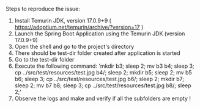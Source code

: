 Steps to reproduce the issue:
1. Install Temurin JDK, version 17.0.9+9 ( https://adoptium.net/temurin/archive/?version=17 )
2. Launch the Spring Boot Application using the Temurin JDK (version 17.0.9+9)
3. Open the shell and go to the project's directory
4. There should be test-dir folder created after application is started
5. Go to the test-dir folder
6. Execute the following command: 'mkdir b3; sleep 2; mv b3 b4; sleep 3; cp ../src/test/resources/test.jpg b4/; sleep 2;
   mkdir b5; sleep 2; mv b5 b6; sleep 3; cp ../src/test/resources/test.jpg b6/; sleep 2;
   mkdir b7; sleep 2; mv b7 b8; sleep 3; cp ../src/test/resources/test.jpg b8/; sleep 2;'
7. Observe the logs and make and verify if all the subfolders are empty !


